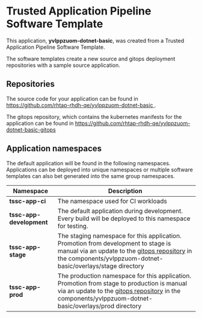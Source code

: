 # Trusted Application Pipeline Software Template

This application, **yvlppzuom-dotnet-basic**, was created from a Trusted Application Pipeline Software Template.

The software templates create a new source and gitops deployment repositories with a sample source application. 

## Repositories

The source code for your application can be found in [https://github.com/rhtap-rhdh-qe/yvlppzuom-dotnet-basic ](https://github.com/rhtap-rhdh-qe/yvlppzuom-dotnet-basic ).
 
The gitops repository, which contains the kubernetes manifests for the application can be found in 
[https://github.com/rhtap-rhdh-qe/yvlppzuom-dotnet-basic-gitops ](https://github.com/rhtap-rhdh-qe/yvlppzuom-dotnet-basic-gitops ) 

## Application namespaces 

The default application will be found in the following namespaces. Applications can be deployed into unique namespaces or multiple software templates can also bet generated into the same group namespaces.  

|  Namespace   |  Description   |  
| -------- | -------- |
| **tssc-app-ci** | The namespace used for CI workloads |
| **tssc-app-development** | The default application during development. Every build will be deployed to this namespace for testing. |
| **tssc-app-stage** | The staging namespace for this application. Promotion from development to stage is manual via an update to the [gitops repository](https://github.com/rhtap-rhdh-qe/yvlppzuom-dotnet-basic-gitops ) in the components/yvlppzuom-dotnet-basic/overlays/stage directory |
| **tssc-app-prod** | The production namespace for this application. Promotion from stage to production is manual via an update to the [gitops repository](https://github.com/rhtap-rhdh-qe/yvlppzuom-dotnet-basic-gitops ) in the components/yvlppzuom-dotnet-basic/overlays/prod directory |